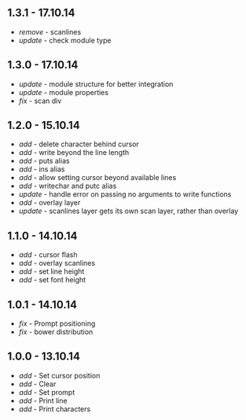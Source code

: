 ## 1.3.1 - 17.10.14

* _remove_ - scanlines
* _update_ - check module type

## 1.3.0 - 17.10.14

* _update_ - module structure for better integration
* _update_ - module properties
* _fix_ - scan div

## 1.2.0 - 15.10.14

* _add_ - delete character behind cursor
* _add_ - write beyond the line length
* _add_ - puts alias
* _add_ - ins alias
* _add_ - allow setting cursor beyond available lines
* _add_ - writechar and putc alias
* _update_ - handle error on passing no arguments to write functions
* _add_ - overlay layer
* _update_ - scanlines layer gets its own scan layer, rather than overlay

## 1.1.0 - 14.10.14

* _add_ - cursor flash
* _add_ - overlay scanlines
* _add_ - set line height
* _add_ - set font height

## 1.0.1 - 14.10.14

* _fix_ - Prompt positioning
* _fix_ - bower distribution

## 1.0.0 - 13.10.14

* _add_ - Set cursor position
* _add_ - Clear
* _add_ - Set prompt
* _add_ - Print line
* _add_ - Print characters
